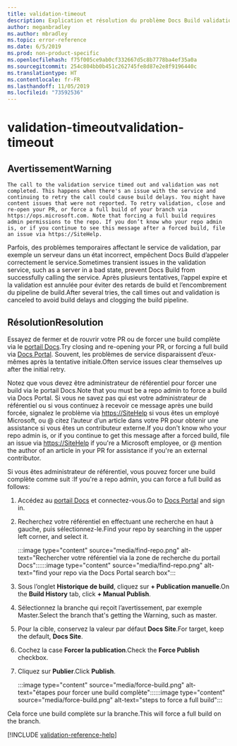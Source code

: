 ```yaml
---
title: validation-timeout
description: Explication et résolution du problème Docs Build validation-timeout
author: meganbradley
ms.author: mbradley
ms.topic: error-reference
ms.date: 6/5/2019
ms.prod: non-product-specific
ms.openlocfilehash: f75f005ce9ab0cf332667d5c8b7778ba4ef35a0a
ms.sourcegitcommit: 254c804bb0b451c262745fe8d87e2e8f9196440c
ms.translationtype: HT
ms.contentlocale: fr-FR
ms.lasthandoff: 11/05/2019
ms.locfileid: "73592536"
---
```

# <a name="validation-timeout"></a><span data-ttu-id="2a84a-103">validation-timeout</span><span class="sxs-lookup"><span data-stu-id="2a84a-103">validation-timeout</span></span>

## <a name="warning"></a><span data-ttu-id="2a84a-104">Avertissement</span><span class="sxs-lookup"><span data-stu-id="2a84a-104">Warning</span></span>

`The call to the validation service timed out and validation was not completed. This happens when there's an issue with the service and continuing to retry the call could cause build delays. You might have content issues that were not reported. To retry validation, close and re-open your PR, or force a full build of your branch via https://ops.microsoft.com. Note that forcing a full build requires admin permissions to the repo. If you don’t know who your repo admin is, or if you continue to see this message after a forced build, file an issue via https://SiteHelp.`

<span data-ttu-id="2a84a-105">Parfois, des problèmes temporaires affectant le service de validation, par exemple un serveur dans un état incorrect, empêchent Docs Build d’appeler correctement le service.</span><span class="sxs-lookup"><span data-stu-id="2a84a-105">Sometimes transient issues in the validation service, such as a server in a bad state, prevent Docs Build from successfully calling the service.</span></span> <span data-ttu-id="2a84a-106">Après plusieurs tentatives, l’appel expire et la validation est annulée pour éviter des retards de build et l’encombrement du pipeline de build.</span><span class="sxs-lookup"><span data-stu-id="2a84a-106">After several tries, the call times out and validation is canceled to avoid build delays and clogging the build pipeline.</span></span>

## <a name="resolution"></a><span data-ttu-id="2a84a-107">Résolution</span><span class="sxs-lookup"><span data-stu-id="2a84a-107">Resolution</span></span>

<span data-ttu-id="2a84a-108">Essayez de fermer et de rouvrir votre PR ou de forcer une build complète via le [portail Docs](https://ops.microsoft.com/#/).</span><span class="sxs-lookup"><span data-stu-id="2a84a-108">Try closing and re-opening your PR, or forcing a full build via [Docs Portal](https://ops.microsoft.com/#/).</span></span> <span data-ttu-id="2a84a-109">Souvent, les problèmes de service disparaissent d’eux-mêmes après la tentative initiale.</span><span class="sxs-lookup"><span data-stu-id="2a84a-109">Often service issues clear themselves up after the initial retry.</span></span>

<span data-ttu-id="2a84a-110">Notez que vous devez être administrateur de référentiel pour forcer une build via le portail Docs.</span><span class="sxs-lookup"><span data-stu-id="2a84a-110">Note that you must be a repo admin to force a build via Docs Portal.</span></span> <span data-ttu-id="2a84a-111">Si vous ne savez pas qui est votre administrateur de référentiel ou si vous continuez à recevoir ce message après une build forcée, signalez le problème via [https://SiteHelp](https://SiteHelp) si vous êtes un employé Microsoft, ou @ citez l’auteur d’un article dans votre PR pour obtenir une assistance si vous êtes un contributeur externe.</span><span class="sxs-lookup"><span data-stu-id="2a84a-111">If you don't know who your repo admin is, or if you continue to get this message after a forced build, file an issue via [https://SiteHelp](https://SiteHelp) if you're a Microsoft employee, or @ mention the author of an article in your PR for assistance if you're an external contributor.</span></span>

<span data-ttu-id="2a84a-112">Si vous êtes administrateur de référentiel, vous pouvez forcer une build complète comme suit :</span><span class="sxs-lookup"><span data-stu-id="2a84a-112">If you're a repo admin, you can force a full build as follows:</span></span>

1. <span data-ttu-id="2a84a-113">Accédez au [portail Docs](https://ops.microsoft.com/#/) et connectez-vous.</span><span class="sxs-lookup"><span data-stu-id="2a84a-113">Go to [Docs Portal](https://ops.microsoft.com/#/) and sign in.</span></span>
1. <span data-ttu-id="2a84a-114">Recherchez votre référentiel en effectuant une recherche en haut à gauche, puis sélectionnez-le.</span><span class="sxs-lookup"><span data-stu-id="2a84a-114">Find your repo by searching in the upper left corner, and select it.</span></span>

   <span data-ttu-id="2a84a-115">:::image type="content" source="media/find-repo.png" alt-text="Rechercher votre référentiel via la zone de recherche du portail Docs":::</span><span class="sxs-lookup"><span data-stu-id="2a84a-115">:::image type="content" source="media/find-repo.png" alt-text="find your repo via the Docs Portal search box":::</span></span>
1. <span data-ttu-id="2a84a-116">Sous l’onglet **Historique de build**, cliquez sur **+ Publication manuelle**.</span><span class="sxs-lookup"><span data-stu-id="2a84a-116">On the **Build History** tab, click **+ Manual Publish**.</span></span>
1. <span data-ttu-id="2a84a-117">Sélectionnez la branche qui reçoit l’avertissement, par exemple Master.</span><span class="sxs-lookup"><span data-stu-id="2a84a-117">Select the branch that's getting the Warning, such as master.</span></span>
1. <span data-ttu-id="2a84a-118">Pour la cible, conservez la valeur par défaut **Docs Site**.</span><span class="sxs-lookup"><span data-stu-id="2a84a-118">For target, keep the default, **Docs Site**.</span></span>
1. <span data-ttu-id="2a84a-119">Cochez la case **Forcer la publication**.</span><span class="sxs-lookup"><span data-stu-id="2a84a-119">Check the **Force Publish** checkbox.</span></span>
1. <span data-ttu-id="2a84a-120">Cliquez sur **Publier**.</span><span class="sxs-lookup"><span data-stu-id="2a84a-120">Click **Publish**.</span></span>

   <span data-ttu-id="2a84a-121">:::image type="content" source="media/force-build.png" alt-text="étapes pour forcer une build complète":::</span><span class="sxs-lookup"><span data-stu-id="2a84a-121">:::image type="content" source="media/force-build.png" alt-text="steps to force a full build":::</span></span>

<span data-ttu-id="2a84a-122">Cela force une build complète sur la branche.</span><span class="sxs-lookup"><span data-stu-id="2a84a-122">This will force a full build on the branch.</span></span>

<!--make sure to add this file to your includes folder and verify the path-->
[!INCLUDE [validation-reference-help](includes/validation-reference-help.md)]
